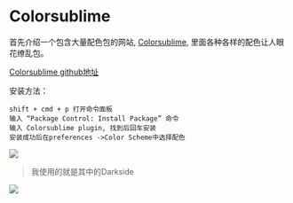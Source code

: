 # Colorsublime


首先介绍一个包含大量配色包的网站, [Colorsublime](http://colorsublime.com/how-to-install-a-theme), 里面各种各样的配色让人眼花缭乱包。


[Colorsublime github地址](https://github.com/Colorsublime/Colorsublime-Plugin)

安装方法：
```
shift + cmd + p 打开命令面板
输入 “Package Control: Install Package” 命令
输入 Colorsublime plugin, 找到后回车安装
安装成功后在preferences ->Color Scheme中选择配色
```

![](http://7xix3g.com1.z0.glb.clouddn.com/15-5-13/41126001.jpg)

> 我使用的就是其中的Darkside

![](http://7xix3g.com1.z0.glb.clouddn.com/15-5-12/26030416.jpg)
